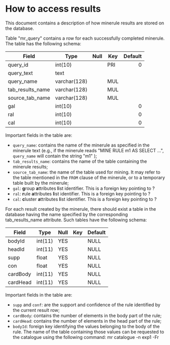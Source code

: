 # How to access results

This document contains a description of how minerule results are
stored on the database.

Table "mr_query" contains a row for each successfully completed minerule. The table has the following schema:


| Field            | Type         | Null | Key | Default |
|------------------|--------------|------|-----|--------:|
| query_id         | int(10)      |      | PRI | 0       |
| query_text       | text         |      |     |         |
| query_name       | varchar(128) |      | MUL |         |
| tab_results_name | varchar(128) |      | MUL |         |
| source_tab_name  | varchar(128) |      | MUL |         |
| gal              | int(10)      |      |     | 0       |
| ral              | int(10)      |      |     | 0       |
| cal              | int(10)      |      |     | 0       |

Important fields in the table are:
- ``query_name``: contains the name of the minerule as specified in the minerule text (e.g., if the minerule reads "MINE RULE m1 AS SELECT ...", ``query_name`` will contain the string "m1" );
- ``tab_results_name``: contains the name of the table containing the minerule results;
- ``source_tab_name``: the name of the table used for mining. It may refer to the table mentioned in the ``FROM`` clause of the minerule, or to a temporary table built by the minerule;
- ``gal``: **g**roup **a**ttributes **l**ist identifier. This is a  foreign key pointing to ?
- ``ral``: **r**ule **a**ttributes **l**ist identifier. This is a foreign key pointing to ?
- ``cal``: **c**luster **a**ttributes **l**ist identifier. This is a foreign key pointing to ?


For each result created by the minerule, there should exist a table in the database having the name specified by the corresponding tab_results_name attribute. Such tables have the following schema:

| Field    | Type    | Null | Key | Default |
|----------|---------|------|-----|---------|
| bodyId   | int(11) | YES  |     | NULL    |
| headId   | int(11) | YES  |     | NULL    |
| supp     | float   | YES  |     | NULL    |
| con      | float   | YES  |     | NULL    |
| cardBody | int(11) | YES  |     | NULL    |
| cardHead | int(11) | YES  |     | NULL    |


Important fields in the table are:

- ``supp`` and ``conf``: are the support and confidence of the rule identified by the current result row;
- ``cardBody``: contains the number of elements in the body part of the rule;
- ``cardHead``: contains the number of elements in the head part of the rule;
- ``bodyId``: foreign key identifying the values belonging to the body of the rule. The name of the table containing those values can be requested to the catalogue using the following command:
			mr catalogue -n exp1 -Fr
